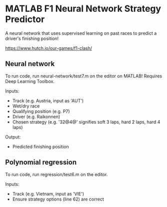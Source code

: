 # MATLAB F1 Neural Network Strategy Predictor 

A neural network that uses supervised learning on past races to predict a driver's finishing position!

https://www.hutch.io/our-games/f1-clash/

## Neural network
To run code, run neural-network/test7.m on the editor on MATLAB! Requires Deep Learning Toolbox.

Inputs: 
* Track (e.g. Austria, input as 'AUT')
* Wet/dry race
* Qualifying position (e.g. P7)
* Driver (e.g. Raikonnen)
* Chosen strategy (e.g. '32@4@' signifies soft 3 laps, hard 2 laps, hard 4 laps)

Output:
* Predicted finishing position

## Polynomial regression
To run code, run regression/test6.m on the editor.

Inputs:
* Track (e.g. Vietnam, input as 'VIE')
* Ensure strategy options (line 62) are correct
